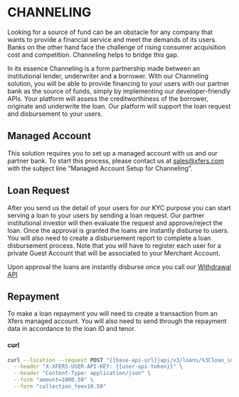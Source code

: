 # CHANNELING 
Looking for a source of fund can be an obstacle for any company that wants to provide a financial service and meet the demands of its users. Banks on the other hand face the challenge of rising consumer acquisition cost and competition. Channeling helps to bridge this gap. 

In its essence Channeling is a form partnership made between an institutional lender, underwriter and a borrower. With our Channeling solution, you will be able to provide financing to your users with our partner bank as the source of funds, simply by implementing our developer-friendly APIs. Your platform will assess the creditworthiness of the borrower, originate and underwrite the loan. Our platform will support the loan request and disbursement to your users. 

##  Managed Account

This solution requires you to set up a managed account with us and our partner bank. To start this process, please contact us at [sales@xfers.com](mailto:sales@xfers.com) with the subject line “Managed Account Setup for Channeling”.

## Loan Request 

After you send us the detail of your users for our KYC purpose you can start serving a loan to your users by sending a loan request. Our partner institutional investor will then evaluate the request and approve/reject the loan. Once the approval is granted the loans are instantly disburse to users. You will also need to create a disbursement report to complete a loan disbursement process. Note that you will have to register each user for a private Guest Account that will be associated to your Merchant Account. 

Upon approval the loans are instantly disburse once you call our [Withdrawal API](https://documenter.getpostman.com/view/5775523/RzZ4qMsX#e1a161b0-97ef-4876-ba18-6216b02d80a1) 

## Repayment

To make a loan repayment you will need to create a transaction from an Xfers managed account. You will also need to send through the repayment data in accordance to the loan ID and tenor.  

<!-- tabs:start -->
#### **curl**
```bash
curl --location --request POST "{{base-api-url}}api/v3/loans/%3Cloan_id%3E/repayments" \
  --header "X-XFERS-USER-API-KEY: {{user-api-token}}" \
  --header "Content-Type: application/json" \
  --form "amount=1000.50" \
  --form "collection_fee=10.50"
```
<!-- tabs:end -->
